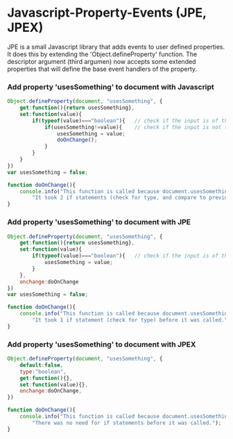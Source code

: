 # Javascript-Property-Events (JPE, JPEX)

JPE is a small Javascript library that adds events to user defined properties. It does this by extending the 'Object.defineProperty' function. The descriptor argument (third argumen) now accepts some extended properties that will define the base event handlers of the property.

### Add property 'usesSomething' to document with Javascript
```javascript
Object.defineProperty(document, "usesSomething", {
    get:function(){return usesSomething},
    set:function(value){
        if(typeof(value)==="boolean"){   // check if the input is of the type 'boolean'
            if(usesSomething!=value){    // check if the input is not the stored value
                usesSomething = value;
                doOnChange();
            }
        }
    }
})
var usesSomething = false;

function doOnChange(){
    console.info("This function is called because document.usesSomething is changed. "+
        "It took 2 if statements (check for type, and compare to previous value) before it was called.");
}
```

### Add property 'usesSomething' to document with JPE
```javascript
Object.defineProperty(document, "usesSomething", {
    get:function(){return usesSomething},
    set:function(value){
        if(typeof(value)==="boolean"){   // check if the input is of the type 'boolean'
            usesSomething = value;
        }
    },
    onchange:doOnChange
})
var usesSomething = false;

function doOnChange(){
    console.info("This function is called because document.usesSomething is changed. "+
        "It took 1 if statement (check for type) before it was called.");
}
```

### Add property 'usesSomething' to document with JPEX
```javascript
Object.defineProperty(document, "usesSomething", {
    default:false,
    type:"boolean",
    get:function(){},
    set:function(value){},
    onchange:doOnChange,
})

function doOnChange(){
    console.info("This function is called because document.usesSomething is changed. "+
        "There was no need for if statements before it was called.");
}
```
